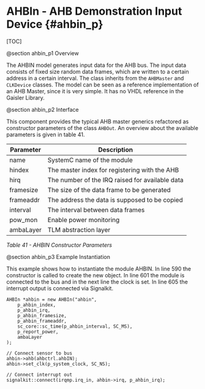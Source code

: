 AHBIn - AHB Demonstration Input Device {#ahbin_p}
=================================================
[TOC]

@section ahbin_p1 Overview

The AHBIN model generates input data for the AHB bus. 
The input data consists of fixed size random data frames, which are written to a certain address in a certain interval. 
The class inherits from the `AHBMaster` and `CLKDevice` classes. 
The model can be seen as a reference implementation of an AHB Master, since it is very simple. 
It has no VHDL reference in the Gaisler Library.

@section ahbin_p2 Interface

This component provides the typical AHB master generics refactored as constructor parameters of the class `AHBOut`. 
An overview about the available parameters is given in table 41.

Parameter | Description
--------- | -----------
name      | SystemC name of the module
hindex    | The master index for registering with the AHB
hirq      | The number of the IRQ raised for available data
framesize | The size of the data frame to be generated
frameaddr | The address the data is supposed to be copied 
interval  | The interval between data frames
pow_mon   | Enable power monitoring
ambaLayer | TLM abstraction layer
*Table 41 - AHBIN Constructor Parameters*

@section ahbin_p3 Example Instantiation

This example shows how to instantiate the module AHBIN. 
In line 590 the constructor is called to create the new object. 
In line 601 the module is connected to the bus and in the next line the clock is set. 
In line 605 the interrupt output is connected via Signalkit. 

~~~{.cpp}
AHBIn *ahbin = new AHBIn("ahbin",
    p_ahbin_index,
    p_ahbin_irq,
    p_ahbin_framesize,
    p_ahbin_frameaddr,
    sc_core::sc_time(p_ahbin_interval, SC_MS),
    p_report_power,
    ambaLayer
);

// Connect sensor to bus
ahbin->ahb(ahbctrl.ahbIN);
ahbin->set_clk(p_system_clock, SC_NS);

// Connect interrupt out
signalkit::connect(irqmp.irq_in, ahbin->irq, p_ahbin_irq);
~~~
